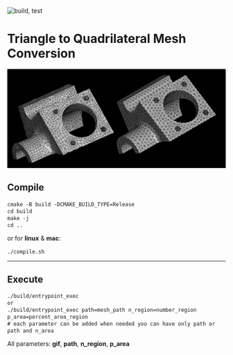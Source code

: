 ![build, test](https://github.com/kallu-A/Tri-2-Quad-Mesh/actions/workflows/continuous.yml/badge.svg)

# Triangle to Quadrilateral Mesh Conversion
![Display](.res/tri-2-quad.png)

## Compile
```shell
cmake -B build -DCMAKE_BUILD_TYPE=Release
cd build
make -j
cd ..
```

or for **linux** & **mac**:
```shell
./compile.sh
```

---

## Execute
```shell
./build/entrypoint_exec
or 
./build/entrypoint_exec path=mesh_path n_region=number_region p_area=percent_area_region
# each parameter can be added when needed you can have only path or path and n_area
``` 
All parameters: **gif**, **path**, **n_region**, **p_area**
